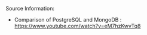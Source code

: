 
Source Information:
- Comparison of PostgreSQL and MongoDB : https://www.youtube.com/watch?v=eM7hzKwvTq8